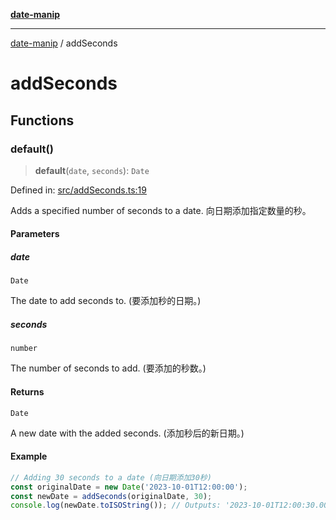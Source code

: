 [**date-manip**](index.md)

***

[date-manip](modules.md) / addSeconds

# addSeconds

## Functions

### default()

> **default**(`date`, `seconds`): `Date`

Defined in: [src/addSeconds.ts:19](https://github.com/fengxinming/date-manip/blob/12d12a4c2a3486e81330ba529f3fb8271142d945/src/addSeconds.ts#L19)

Adds a specified number of seconds to a date.
向日期添加指定数量的秒。

#### Parameters

##### date

`Date`

The date to add seconds to. (要添加秒的日期。)

##### seconds

`number`

The number of seconds to add. (要添加的秒数。)

#### Returns

`Date`

A new date with the added seconds. (添加秒后的新日期。)

#### Example

```ts
// Adding 30 seconds to a date (向日期添加30秒)
const originalDate = new Date('2023-10-01T12:00:00');
const newDate = addSeconds(originalDate, 30);
console.log(newDate.toISOString()); // Outputs: '2023-10-01T12:00:30.000Z' (输出: '2023-10-01T12:00:30.000Z')
```
